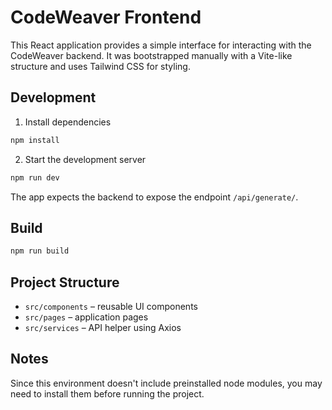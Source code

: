 # CodeWeaver Frontend

This React application provides a simple interface for interacting with the CodeWeaver backend. It was bootstrapped manually with a Vite-like structure and uses Tailwind CSS for styling.

## Development

1. Install dependencies

```bash
npm install
```

2. Start the development server

```bash
npm run dev
```

The app expects the backend to expose the endpoint `/api/generate/`.

## Build

```bash
npm run build
```

## Project Structure

- `src/components` – reusable UI components
- `src/pages` – application pages
- `src/services` – API helper using Axios

## Notes

Since this environment doesn't include preinstalled node modules, you may need to install them before running the project.
